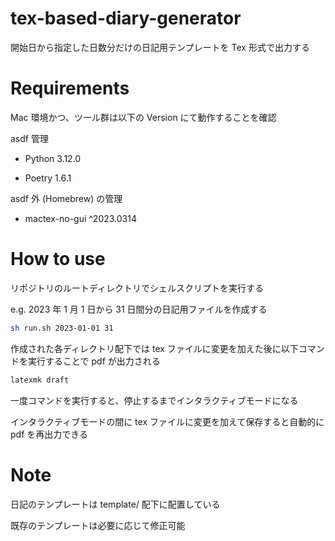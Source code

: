 # tex-based-diary-generator

開始日から指定した日数分だけの日記用テンプレートを Tex 形式で出力する

# Requirements

Mac 環境かつ、ツール群は以下の Version にて動作することを確認

asdf 管理

- Python 3.12.0

- Poetry 1.6.1

asdf 外 (Homebrew) の管理

- mactex-no-gui ^2023.0314

# How to use

リポジトリのルートディレクトリでシェルスクリプトを実行する

e.g. 2023 年 1 月 1 日から 31 日間分の日記用ファイルを作成する

```bash
sh run.sh 2023-01-01 31
```

作成された各ディレクトリ配下では tex ファイルに変更を加えた後に以下コマンドを実行することで pdf が出力される

```bash
latexmk draft
```

一度コマンドを実行すると、停止するまでインタラクティブモードになる

インタラクティブモードの間に tex ファイルに変更を加えて保存すると自動的に pdf を再出力できる

# Note

日記のテンプレートは template/ 配下に配置している

既存のテンプレートは必要に応じて修正可能
